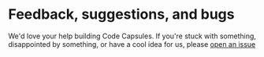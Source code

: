 # Feedback, suggestions, and bugs

We'd love your help building Code Capsules. If you're stuck with something, disappointed by something, or have a cool idea for us, please [open an issue](https://github.com/codecapsules-io/codecapsules-feedback/issues)
